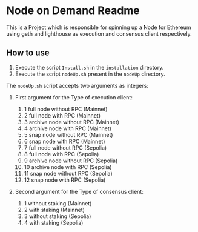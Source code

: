 # Node on Demand Readme

This is a Project which is responsible for spinning up a Node for Ethereum using geth and lighthouse as execution and consensus client respectively.

## How to use

1. Execute the script `Install.sh` in the `installation` directory.
2. Execute the script `nodeUp.sh` present in the `nodeUp` directory.

The `nodeUp.sh` script accepts two arguments as integers:

1. First argument for the Type of execution client:

   1. 1 full node without RPC (Mainnet)
   2. 2 full node with RPC (Mainnet)
   3. 3 archive node without RPC (Mainnet)
   4. 4 archive node with RPC (Mainnet)
   5. 5 snap node without RPC (Mainnet)
   6. 6 snap node with RPC (Mainnet)
   7. 7 full node without RPC (Sepolia)
   8. 8 full node with RPC (Sepolia)
   9. 9 archive node without RPC (Sepolia)
   10. 10 archive node with RPC (Sepolia)
   11. 11 snap node without RPC (Sepolia)
   12. 12 snap node with RPC (Sepolia)

2. Second argument for the Type of consensus client:
   1. 1 without staking (Mainnet)
   2. 2 with staking (Mainnet)
   3. 3 without staking (Sepolia)
   4. 4 with staking (Sepolia)
